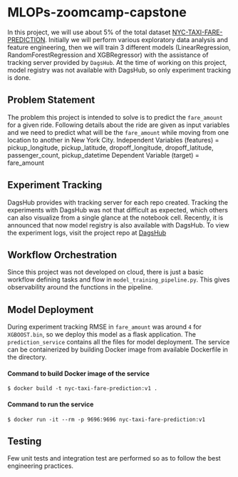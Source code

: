 # MLOPs-zoomcamp-capstone

In this project, we will use about 5% of the total dataset [NYC-TAXI-FARE-PREDICTION](https://www.kaggle.com/c/new-york-city-taxi-fare-prediction). Initially we will perform various exploratory data analysis and feature engineering, then we will train 3 different models (LinearRegression, RandomForestRegression and XGBRegressor) with the assistance of tracking server provided by `DagsHub`. At the time of working on this project, model registry was not available with DagsHub, so only experiment tracking is done.

## Problem Statement
The problem this project is intended to solve is to predict the `fare_amount` for a given ride. Following details about the ride are given as input variables and we need to predict what will be the `fare_amount` while moving from one location to another in New York City.
Independent Variables (features) = pickup_longitude, pickup_latitude, dropoff_longitude, dropoff_latitude, passenger_count, pickup_datetime
Dependent Variable (target) = fare_amount

## Experiment Tracking
DagsHub provides with tracking server for each repo created. Tracking the experiments with DagsHub was not that difficult as expected, which others can also visualize from a single glance at the notebook cell. Recently, it is announced that now model registry is also available with DagsHub. To view the experiment logs, visit the project repo at [DagsHub](https://dagshub.com/maiden90/mlops-zoomcamp-project)

## Workflow Orchestration
Since this project was not developed on cloud, there is just a basic workflow defining tasks and flow in `model_training_pipeline.py`. This gives observability around the functions in the pipeline. 

## Model Deployment
During experiment tracking RMSE in `fare_amount` was around `4` for `XGBOOST.bin`, so we deploy this model as a flask application. The `prediction_service` contains all the files for model deployment. The service can be containerized by building Docker image from available Dockerfile in the directory.

#### Command to build Docker image of the service
`$ docker build -t nyc-taxi-fare-prediction:v1 . `

#### Command to run the service
`$ docker run -it --rm -p 9696:9696 nyc-taxi-fare-prediction:v1 `

## Testing
Few unit tests and integration test are performed so as to follow the best engineering practices.
